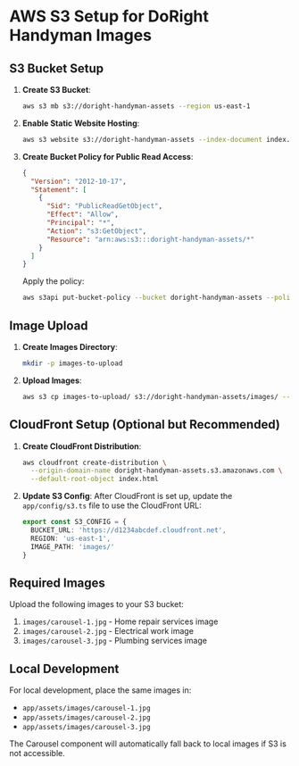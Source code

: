 # AWS S3 Setup for DoRight Handyman Images

## S3 Bucket Setup

1. **Create S3 Bucket**:
   ```bash
   aws s3 mb s3://doright-handyman-assets --region us-east-1
   ```

2. **Enable Static Website Hosting**:
   ```bash
   aws s3 website s3://doright-handyman-assets --index-document index.html
   ```

3. **Create Bucket Policy for Public Read Access**:
   ```json
   {
     "Version": "2012-10-17",
     "Statement": [
       {
         "Sid": "PublicReadGetObject",
         "Effect": "Allow",
         "Principal": "*",
         "Action": "s3:GetObject",
         "Resource": "arn:aws:s3:::doright-handyman-assets/*"
       }
     ]
   }
   ```

   Apply the policy:
   ```bash
   aws s3api put-bucket-policy --bucket doright-handyman-assets --policy file://bucket-policy.json
   ```

## Image Upload

1. **Create Images Directory**:
   ```bash
   mkdir -p images-to-upload
   ```

2. **Upload Images**:
   ```bash
   aws s3 cp images-to-upload/ s3://doright-handyman-assets/images/ --recursive
   ```

## CloudFront Setup (Optional but Recommended)

1. **Create CloudFront Distribution**:
   ```bash
   aws cloudfront create-distribution \
     --origin-domain-name doright-handyman-assets.s3.amazonaws.com \
     --default-root-object index.html
   ```

2. **Update S3 Config**:
   After CloudFront is set up, update the `app/config/s3.ts` file to use the CloudFront URL:

   ```typescript
   export const S3_CONFIG = {
     BUCKET_URL: 'https://d1234abcdef.cloudfront.net',
     REGION: 'us-east-1',
     IMAGE_PATH: 'images/'
   }
   ```

## Required Images

Upload the following images to your S3 bucket:

1. `images/carousel-1.jpg` - Home repair services image
2. `images/carousel-2.jpg` - Electrical work image
3. `images/carousel-3.jpg` - Plumbing services image

## Local Development

For local development, place the same images in:
- `app/assets/images/carousel-1.jpg`
- `app/assets/images/carousel-2.jpg`
- `app/assets/images/carousel-3.jpg`

The Carousel component will automatically fall back to local images if S3 is not accessible.